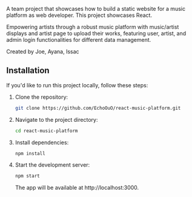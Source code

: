 A team project that showcases how to build a static website for a music platform as web developer. This project showcases React.

Empowering artists through a robust music platform with music/artist displays and artist page to upload their works, featuring user, artist, and admin login functionalities for different data management.

Created by Joe, Ayana, Issac

## Installation

If you'd like to run this project locally, follow these steps:

1. Clone the repository:

   ```bash
   git clone https://github.com/EchoOuO/react-music-platform.git
   ```

2. Navigate to the project directory:

   ```bash
   cd react-music-platform
   ```

3. Install dependencies:

   ```bash
   npm install
   ```

4. Start the development server:

   ```bash
   npm start
   ```

   The app will be available at http://localhost:3000.
